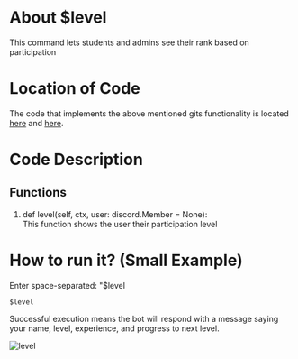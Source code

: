 # About $level
This command lets students and admins see their rank based on participation

# Location of Code
The code that implements the above mentioned gits functionality is located [here](https://github.com/chandur626/ClassMateBot/blob/main/bot.py) and [here](https://github.com/chandur626/ClassMateBot/blob/main/cogs/userRanking.py).

# Code Description
## Functions

1. def level(self, ctx, user: discord.Member = None): <br>
This function shows the user their participation level

# How to run it? (Small Example)
Enter space-separated: "$level
```
$level
```
Successful execution means the bot will respond with a message saying your name, level, experience, and progress to next level.

![level](https://user-images.githubusercontent.com/60410421/140683839-60cc8157-94ba-413a-a02c-b5f1611b42ca.gif)

